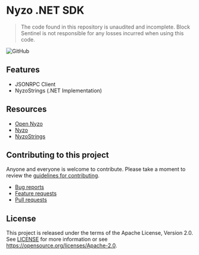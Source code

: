 # Nyzo .NET SDK

> The code found in this repository is unaudited and incomplete. Block Sentinel is not responsible for any losses incurred when using this code.

![GitHub](https://img.shields.io/github/license/blocksentinel/nyzo-dotnet-sdk)

## Features

- JSONRPC Client
- NyzoStrings (.NET Implementation)

## Resources

* [Open Nyzo](https://github.com/Open-Nyzo/nyzoVerifier)
* [Nyzo](https://github.com/n-y-z-o/nyzoVerifier)
* [NyzoStrings](https://github.com/AngainorDev/NyzoStrings)

## Contributing to this project

Anyone and everyone is welcome to contribute. Please take a moment to
review the [guidelines for contributing](CONTRIBUTING.md).

* [Bug reports](CONTRIBUTING.md#bug-reports)
* [Feature requests](CONTRIBUTING.md#feature-requests)
* [Pull requests](CONTRIBUTING.md#pull-requests)

## License

This project is released under the terms of the Apache License, Version 2.0. See [LICENSE](LICENSE) 
for more information or see https://opensource.org/licenses/Apache-2.0.
